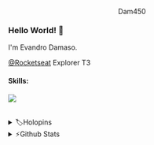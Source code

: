 
<p align="center">
  <!-- Contador de visitas -->
  <img src="https://komarev.com/ghpvc/?username=dam450&color=green" alt="Dam450" width="72"  height="14" />
</p>

### Hello World! 👋

I'm Evandro Damaso.

[@Rocketseat](https://www.rocketseat.com.br/) Explorer T3

#### Skills:

<p align="left">
  <a href="#">
    <img src="https://skillicons.dev/icons?i=html,css,js,react,git,github,vscode&theme=dark" />
  </a>
</p>

<!-- div>
   <img src="https://cdn.jsdelivr.net/gh/devicons/devicon/icons/html5/html5-original-wordmark.svg" height="48px" alt="HTML5" />&nbsp;
   <img src="https://cdn.jsdelivr.net/gh/devicons/devicon/icons/css3/css3-original-wordmark.svg" height="48px"  alt="CSS3" />&nbsp;
   <img src="https://cdn.jsdelivr.net/gh/devicons/devicon/icons/javascript/javascript-plain.svg" height="48px" alt="JavaScript" />&nbsp;
   <img src="https://cdn.jsdelivr.net/gh/devicons/devicon/icons/react/react-original-wordmark.svg" height="48px" alt="ReactJs" />&nbsp;
   <img src="https://cdn.jsdelivr.net/gh/devicons/devicon/icons/git/git-original-wordmark.svg" height="48px" alt="Git" />&nbsp;
   <img src="https://cdn.jsdelivr.net/gh/devicons/devicon/icons/github/github-original-wordmark.svg" height="48px" alt="Github" />&nbsp;
   <img src="https://cdn.jsdelivr.net/gh/devicons/devicon/icons/vscode/vscode-original-wordmark.svg" height="48px" alt="VSCode" />&nbsp;
   <img src="https://cdn.jsdelivr.net/gh/devicons/devicon/icons/python/python-original-wordmark.svg" height="48px" alt="Python" />&nbsp;
</div -->

<br/>

<details>
  <summary>🏷️Holopins</summary>
  
  <a href="https://holopin.io/@dam450">
    <img src="https://holopin.me/dam450" alt="@dam450's Holopin board" />
  </a>
</details>


<details>
  <summary>⚡Github Stats</summary>
  
  <a href="#">![Github stats](https://github-readme-stats.vercel.app/api?username=dam450&theme=blueberry&count_private=true&hide_border=true&line_height=20)</a>
  <a href="#">![Top Langs](https://github-readme-stats.vercel.app/api/top-langs/?username=dam450&layout=compact&theme=blueberry&count_private=true&hide_border=true)</a>
</details>



<!--

[![@dam450's Holopin board](https://holopin.me/dam450)](https://holopin.io/@dam450)

- Bachelor of Computer Science
![Snake animation](https://github.com/dam450/dam450/blob/output/github-contribution-grid-snake.svg)

- Python :snake:

- HTML

- CSS

- JavaScript


[![python logo](https://www.python.org/static/img/python-logo.png "python logo")](https://www.python.org/ "python logo")
 
the features of **Git** and **GitHub** 
 
and Frontend too



**dam450/dam450** is a ✨ _special_ ✨ repository because its `README.md` (this file) appears on your GitHub profile.

Here are some ideas to get you started:

- 🔭 I’m currently working on ...
- 🌱 I’m currently learning ...
- 👯 I’m looking to collaborate on ...
- 🤔 I’m looking for help with ...
- 💬 Ask me about ...
- 📫 How to reach me: ...
- 😄 Pronouns: ...
- ⚡ Fun fact: ...

pandao.github.io/editor.md/en.html
-->


